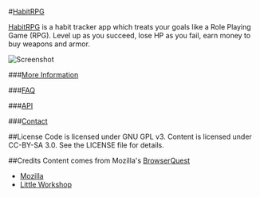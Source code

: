 #[HabitRPG](http://habitrpg.com/)

[HabitRPG](http://habitrpg.com/) is a habit tracker app which treats your goals like a Role Playing Game (RPG). Level up as you succeed, lose HP as you fail, earn money to buy weapons and armor.

![Screenshot](https://raw.github.com/lefnire/habitrpg/master/public/img/screenshot.jpeg "Screenshot")

###[More Information](https://github.com/lefnire/habitrpg/wiki)

###[FAQ](https://github.com/lefnire/habitrpg/wiki/FAQ)

###[API](https://github.com/lefnire/habitrpg/wiki/API)

###[Contact](https://github.com/lefnire/habitrpg/wiki/Contact)

##License
Code is licensed under GNU GPL v3. Content is licensed under CC-BY-SA 3.0.
See the LICENSE file for details.

##Credits
Content comes from Mozilla's [BrowserQuest](http://browserquest.mozilla.org/) 

* [Mozilla](http://mozilla.org)
* [Little Workshop](http://www.littleworkshop.fr)